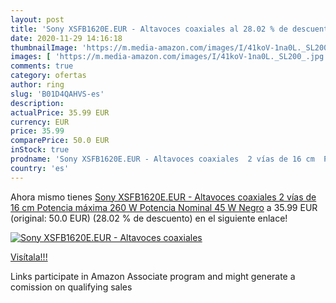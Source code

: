 ```yaml
---
layout: post
title: 'Sony XSFB1620E.EUR - Altavoces coaxiales al 28.02 % de descuento'
date: 2020-11-29 14:16:18
thumbnailImage: 'https://m.media-amazon.com/images/I/41koV-1na0L._SL200_.jpg'
images: [ 'https://m.media-amazon.com/images/I/41koV-1na0L._SL200_.jpg' ]
comments: true
category: ofertas
author: ring
slug: 'B01D4QAHVS-es'
description:
actualPrice: 35.99 EUR
currency: EUR
price: 35.99
comparePrice: 50.0 EUR
inStock: true
prodname: 'Sony XSFB1620E.EUR - Altavoces coaxiales  2 vías de 16 cm  Potencia máxima 260 W  Potencia Nominal 45 W   Negro'
country: 'es'
---
```


Ahora mismo tienes [Sony XSFB1620E.EUR - Altavoces coaxiales  2 vías de 16 cm  Potencia máxima 260 W  Potencia Nominal 45 W   Negro](https://www.amazon.es/dp/B01D4QAHVS/?tag=tolees-21) a 35.99 EUR (original: 50.0 EUR) (28.02 %  de descuento) en el siguiente enlace!

[![Sony XSFB1620E.EUR - Altavoces coaxiales](https://m.media-amazon.com/images/I/41koV-1na0L._SL200_.jpg)](https://www.amazon.es/dp/B01D4QAHVS/?tag=tolees-21)

[Visítala!!!](https://www.amazon.es/dp/B01D4QAHVS/?tag=tolees-21)

Links participate in Amazon Associate program and might generate a comission on qualifying sales
